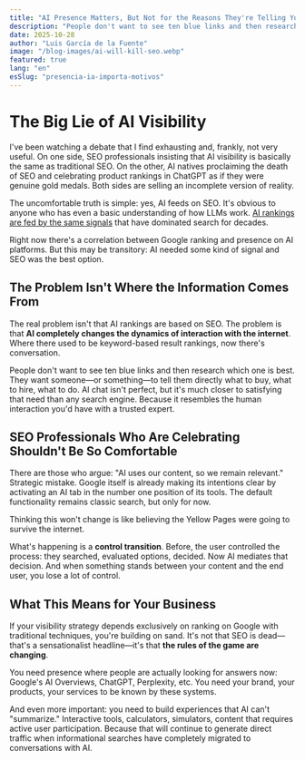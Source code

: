 ```yaml
---
title: "AI Presence Matters, But Not for the Reasons They're Telling You."
description: "People don't want to see ten blue links and then research which one is best. They want someone—or something—to tell them directly what to buy, what to hire, what to do."
date: 2025-10-28
author: "Luis García de la Fuente"
image: "/blog-images/ai-will-kill-seo.webp"
featured: true
lang: "en"
esSlug: "presencia-ia-importa-motivos"
---
```


# The Big Lie of AI Visibility

I've been watching a debate that I find exhausting and, frankly, not very useful. On one side, SEO professionals insisting that AI visibility is basically the same as traditional SEO. On the other, AI natives proclaiming the death of SEO and celebrating product rankings in ChatGPT as if they were genuine gold medals. Both sides are selling an incomplete version of reality.

The uncomfortable truth is simple: yes, AI feeds on SEO. It's obvious to anyone who has even a basic understanding of how LLMs work. <a href="https://www.youtube.com/watch?v=KvdsA1HgLnk" target="_blank" rel="nofollow">AI rankings are fed by the same signals</a> that have dominated search for decades.

Right now there's a correlation between Google ranking and presence on AI platforms. But this may be transitory: AI needed some kind of signal and SEO was the best option.

## The Problem Isn't Where the Information Comes From

The real problem isn't that AI rankings are based on SEO. The problem is that **AI completely changes the dynamics of interaction with the internet**. Where there used to be keyword-based result rankings, now there's conversation.

People don't want to see ten blue links and then research which one is best. They want someone—or something—to tell them directly what to buy, what to hire, what to do. AI chat isn't perfect, but it's much closer to satisfying that need than any search engine. Because it resembles the human interaction you'd have with a trusted expert.

## SEO Professionals Who Are Celebrating Shouldn't Be So Comfortable

There are those who argue: "AI uses our content, so we remain relevant." Strategic mistake. Google itself is already making its intentions clear by activating an AI tab in the number one position of its tools. The default functionality remains classic search, but only for now.

Thinking this won't change is like believing the Yellow Pages were going to survive the internet.

What's happening is a **control transition**. Before, the user controlled the process: they searched, evaluated options, decided. Now AI mediates that decision. And when something stands between your content and the end user, you lose a lot of control.

## What This Means for Your Business

If your visibility strategy depends exclusively on ranking on Google with traditional techniques, you're building on sand. It's not that SEO is dead—that's a sensationalist headline—it's that **the rules of the game are changing**.

You need presence where people are actually looking for answers now: Google's AI Overviews, ChatGPT, Perplexity, etc. You need your brand, your products, your services to be known by these systems.

And even more important: you need to build experiences that AI can't "summarize." Interactive tools, calculators, simulators, content that requires active user participation. Because that will continue to generate direct traffic when informational searches have completely migrated to conversations with AI.

